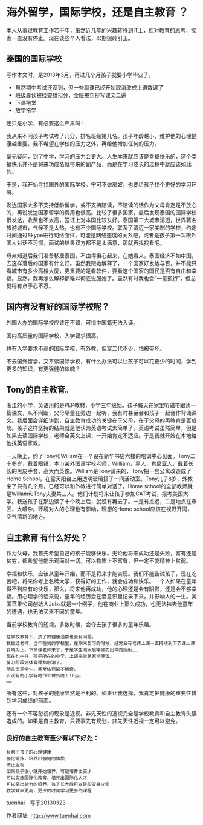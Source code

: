 # 海外留学，国际学校，还是自主教育 ？

本人从事过教育工作若干年，虽然近几年的兴趣转移到IT上，但对教育的思考，探索一直没有停止。现在谈些个人看法，以期抛砖引玉。

## 泰国的国际学校

写作本文时，是2013年3月，再过几个月孩子就要小学毕业了。

- 虽然期中考试还没到，但一些副课已经开始取消改成上语数课了
- 班级晨读被检查组扣分，全班被罚抄写课文二遍
- 下课拖堂
- 放学拖学

还只是小学，有必要这么严肃吗！

我从来不问孩子考试考了几分，排名班级第几名。孩子年龄越小，维护他的心理健康越重要，我不希望在学校的压力之外，再给他增加任何的压力。

毫无疑问，到了中学，学习的压力会更大。人生本来就应该是幸福快乐的，这个幸福快乐并不是将来功成名就带来的副产品，而是在学习成长的过程中就应该如此的。

于是，我开始寻找国外的国际学校。宁可不做房奴，也要给孩子找个更好的学习环境。

发达国家大多不支持低龄留学，或不支持陪读，不陪读的话作为父母肯定是不放心的，再说发达国家留学的费用也很高。比较了很多国家，最后发现泰国的国际学校很发达，收费也不太高，签证上对本国比较友好。泰国第二大城市清迈，世界著名旅游城市，气候不是太热，也有不少国际学校。联系了清迈一家美制的学校，约定时间通过Skype进行网络面试，可能是网络速度的关系吧，或者是孩子第一次跟外国人对话不习惯，面试的结果双方都不是太满意，那就再找找看吧。

母亲知道后我们准备移居泰国，不由得担心起来，在她看来，泰国经济不如中国，去这样落后的国家有什么好。虽然我跟她解释了，一个国家好发达与否，并不能只看城市有多少高楼大厦，更重要的是看软件，要看这个国家的国民是否有自由和幸福。显然，我再怎么解释都难以彻底说服她了。虽然有时我也会“一意孤行”，但总觉得有点于心不忍。


## 国内有没有好的国际学校呢？

外国人办的国际学校应该还不错，可惜中国籍无法入读。

国内高质量的国际学校，入学要求很高。

也有入学要求不高的国际学校，有外教，但富二代不少，怕被带坏。

不去国外留学，又不读国际学校，有什么办法可以让孩子可以花更少的时间，学到更多的知识，有更强健的体魄？


## Tony的自主教育。

浙江的小学，英语用的是PEP教材，小学三年级始。孩子每天在家里听磁带跟读一篇课文，从不间断，父母尽量在旁边一起听，我有时甚至会和孩子一起合作背诵课文。我后面会详细讲到，自主教育成功的关键在于父母，在于父母的再教育是否成功。孩子这样坚持的结果就是他认为英语考试太简单了。英语考试虽然简单，但是如果去读国际学校，老师全英文上课，一开始肯定不适应。于是我就开始在本地给他找英语家教。


一天晚上，约了Tony和Willam在一个设在新华书店六楼的培训中心见面。Tony二十多岁，戴着眼镜，本市某外国语学校老师，William，黑人，肯尼亚人，戴着长长的黑皮手套，高大而英俊。William是Tony请来的，Tony把一套公寓改造成了Home School，在露天阳台上用透明玻璃搭了一间活动室。Tony儿子8岁，外教来了只有几个月，已经可以和外教进行简单对话了。Home school的全部教师就是Willam和Tony夫妻共三人。他们计划将来让孩子参加CAT考试，报考美国大学。我送孩子在那边读了十个晚上后，就没有再去了。一是有点远，二是地点在市区，太嘈杂。环境对人的心理也有影响，理想的Home school应该在视野开阔，空气清新的地方。


## 自主教育 有什么好处？

作为父母，我首先希望自己的孩子能够快乐。无论他将来成功还是失败，富有还是贫穷，都希望他能乐观面对一切。可以物质上不富有，但一定不能精神上贫弱。

幸福和快乐，应该从童年开始，而不是将来才能实现。我们不能告诫孩子，现在吃苦吧，将来你考上名牌大学，获得好的工作，就会成功和快乐。一个人如果在童年得不到应有的快乐，那么，将来他再成功，他的心理还是会有阴影，还是会不够幸福。用心理学的话来说，童年的经历会在潜意识里纪录下来，并影响人的一生。美国苹果公司创始人Jobs就是一个例子，他在商业上那么成功，也无法抹去他童年的遭遇，也无法买来不同的童年。


当前学校教育的短视，多数时候，会夺去孩子很多的童年乐趣。


	在学校教育下，孩子的健康通常也会有问题。
	我做过老师，当年在我的学校里，在期末复习的时候，经常会有老师上课一直持续到下节课上课铃响为止。下节课老师来了，于是学生潮水般呼啸而出冲向厕所……
	现在也一样，孩子所在的小学，上课拖堂是家常便饭。
	复习阶段则体育课都取消了。
	随意责骂学生，甚至体罚都不稀奇。
	听说有的小学有时作业做到晚上10点。
	……


所有这些，对孩子的健康显然是不利的。如果让我选择，我肯定把健康的重要性排到学习成绩的前面。

还有一个不容忽视的现象是近视。非先天性的近视完全是学校教育和自主教育失误造成的。如果是自主教育，只要事先有规划，非先天性近视一定可以避免。


### 良好的自主教育至少有以下好处：

	有利于孩子的心理健康
	强化锻炼，培养出强健的体质
	防止近视
	如果孩子很小就开始培养，可能培养出天才
	可以实施国际化教育，培养出国际化人才
	可以突出能力的培养，孩子长大后可以轻松安身立命
	教学效率更高，更少的时间学习更多的课程
	

tuenhai　写于20130323


作者网址:   http://www.tuenhai.com